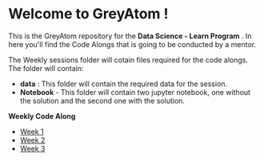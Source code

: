 # Welcome to GreyAtom !

This is the GreyAtom repository for the **Data Science - Learn Program** . In here you'll find the Code Alongs that is going to be conducted by a mentor. 

The Weekly sessions folder will cotain files required for the code alongs. The folder will contain:

- **data** : This folder will contain the required data for the session.
- **Notebook** - This folder will contain two jupyter notebook, one without the solution and the second one with the solution.

**Weekly Code Along**
- [Week 1](https://github.com/commit-live-students/GLabs_Data_Science_Learn/tree/master/week_1)
- [Week 2](https://github.com/commit-live-students/GLabs_Data_Science_Learn/tree/master/week_2)
- [Week 3](https://github.com/commit-live-students/GLabs_Data_Science_Learn/tree/master/week_3)
